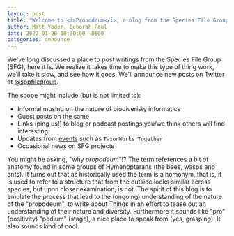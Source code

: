 ```yaml
---
layout: post
title: "Welcome to <i>Propodeum</i>, a blog from the Species File Group and collaborators"
author: Matt Yoder, Deborah Paul
date: 2022-01-20 10:30:00 -0500
categories: announce
---
```


We've long discussed a place to post writings from the Species File Group (SFG), here it is. We realize it takes time to make this type of thing work, we'll take it slow, and see how it goes. We'll announce new posts on Twitter at [@sppfilegroup](https://twitter.com/sppfilegroup ).

The scope might include (but is not limited to):
* Informal musing on the nature of biodiveristy informatics
* Guest posts on the same 
* Links (ping us!) to blog or podcast postings you/we think others will find interesting
* Updates from [events](/events.html) such as `TaxonWorks Together`
* Occasional news on SFG projects

You might be asking, "why <em>propodeum</em>"!? The term references a bit of anatomy found in some groups of Hymenopterans (the bees, wasps and ants). It turns out that as historically used the term is a homonym, that is, it is used to refer to a structure that from the outside looks similar across species, but upon closer examination, is not. The spirit of this blog is to emulate the process that lead to the (ongoing) understanding of the nature of the "propodeum", to write about Things in an effort to tease out an understanding of their nature and diversity. Furthermore it sounds like "pro" (positivity) "podium" (stage), a nice place to speak from (yes, grasping). It also sounds kind of cool.


